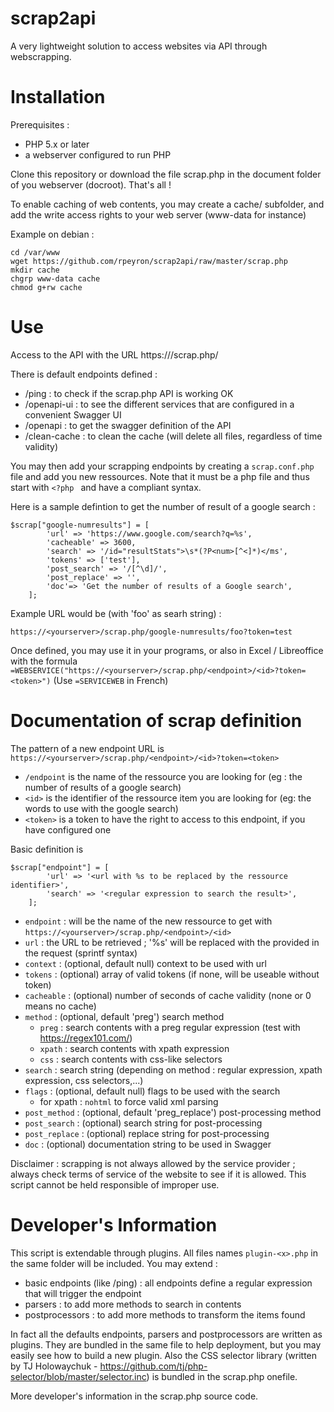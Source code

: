 # scrap2api
A very lightweight solution to access websites via API through webscrapping.

# Installation

Prerequisites : 
- PHP 5.x or later
- a webserver configured to run PHP

Clone this repository or download the file scrap.php in the document folder of you webserver (docroot). That's all !

To enable caching of web contents, you may create a cache/ subfolder, and add the write access rights to your web server (www-data for instance)

Example on debian :
``` 
cd /var/www
wget https://github.com/rpeyron/scrap2api/raw/master/scrap.php
mkdir cache
chgrp www-data cache
chmod g+rw cache
```

# Use

Access to the API with the URL  https://<your server address>/scrap.php/<endpoint>
  
There is default endpoints defined :
- /ping : to check if the scrap.php API is working OK
- /openapi-ui : to see the different services that are configured in a convenient Swagger UI
- /openapi : to get the swagger definition of the API
- /clean-cache : to clean the cache (will delete all files, regardless of time validity)

You may then add your scrapping endpoints by creating a `scrap.conf.php` file and add you new ressources. Note that it must be a php file and thus start with `<?php ` and have a compliant syntax.

Here is a sample defintion to get the number of result of a google search :
```
$scrap["google-numresults"] = [
        'url' => 'https://www.google.com/search?q=%s',
        'cacheable' => 3600,
        'search' => '/id="resultStats">\s*(?P<num>[^<]*)</ms',
        'tokens' => ['test'],
        'post_search' => '/[^\d]/',
        'post_replace' => '',        
        'doc'=> 'Get the number of results of a Google search',
    ];
```
Example URL would be (with 'foo' as searh string) :
```
https://<yourserver>/scrap.php/google-numresults/foo?token=test
```
Once defined, you may use it in your programs, or also in Excel / Libreoffice with the formula
`=WEBSERVICE("https://<yourserver>/scrap.php/<endpoint>/<id>?token=<token>")` (Use `=SERVICEWEB` in French)

# Documentation of scrap definition

The pattern of a new endpoint URL is `https://<yourserver>/scrap.php/<endpoint>/<id>?token=<token>`
* `/endpoint` is the name of the ressource you are looking for  (eg : the number of results of a google search)
* `<id>` is the identifier of the ressource item you are looking for  (eg: the words to use with the google search)
* `<token>` is a token to have the right to access to this endpoint, if you have configured one

Basic definition is 
```
$scrap["endpoint"] = [
        'url' => '<url with %s to be replaced by the ressource identifier>',
        'search' => '<regular expression to search the result>',
    ];
```
* `endpoint` : will be the name of the new ressource to get with `https://<yourserver>/scrap.php/<endpoint>/<id>`
* `url` : the URL to be retrieved ; '%s' will be replaced with the <id> provided in the request (sprintf syntax)
* `context` : (optional, default null) context to be used with url
* `tokens` : (optional) array of valid tokens (if none, will be useable without token)
* `cacheable` : (optional) number of seconds of cache validity (none or 0 means no cache)
* `method` : (optional, default 'preg') search method  
   * `preg` : search contents with a preg regular expression (test with https://regex101.com/)
   * `xpath` : search contents with xpath expression
   * `css` : search contents with css-like selectors
* `search` : search string (depending on method : regular expression, xpath expression, css selectors,...)
* `flags` : (optional, default null) flags to be used with the search
   * for xpath : `nohtml` to force valid xml parsing
* `post_method` : (optional, default 'preg_replace') post-processing method
* `post_search` : (optional) search string for post-processing
* `post_replace` : (optional) replace string for post-processing
* `doc` : (optional) documentation string to be used in Swagger

Disclaimer : scrapping is not always allowed by the service provider ; always check terms of service of the website to see if it is allowed. This script cannot be held responsible of improper use.


# Developer's Information

This script is extendable through plugins. All files names `plugin-<x>.php` in the same folder will be included. You may extend :
* basic endpoints (like /ping) : all endpoints define a regular expression that will trigger the endpoint
* parsers : to add more methods to search in contents
* postprocessors : to add more methods to transform the items found

In fact all the defaults endpoints, parsers and postprocessors are written as plugins. They are bundled in the same file to help deployment, but you may easily see how to build a new plugin. Also the CSS selector library (written by TJ Holowaychuk - https://github.com/tj/php-selector/blob/master/selector.inc) is bundled in the scrap.php onefile.

More developer's information in the scrap.php source code.

